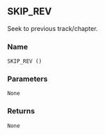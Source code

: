 ## SKIP\_REV

Seek to previous track/chapter.


### Name

`SKIP_REV ()`


### Parameters

`None`


### Returns

`None
`